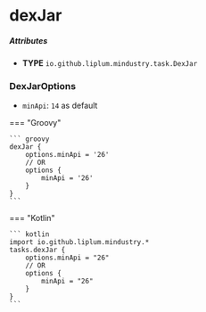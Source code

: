 # dexJar

##### Attributes
- **TYPE** `io.github.liplum.mindustry.task.DexJar`

### DexJarOptions
- `minApi`: `14` as default


=== "Groovy"

    ``` groovy
    dexJar {
        options.minApi = '26'
        // OR
        options {
            minApi = '26'
        }
    }
    ```

=== "Kotlin"

    ``` kotlin
    import io.github.liplum.mindustry.*
    tasks.dexJar {
        options.minApi = "26"
        // OR
        options {
            minApi = "26"
        }
    }
    ```
